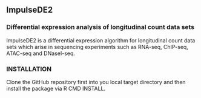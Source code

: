 ## ImpulseDE2 ##
### Differential expression analysis of longitudinal count data sets ###

ImpulseDE2 is a differential expression algorithm for longitudinal count data sets
which arise in sequencing experiments such as RNA-seq, ChIP-seq, ATAC-seq and DNaseI-seq.

### INSTALLATION

Clone the GitHub repository first into you local target directory
and then install the package via R CMD INSTALL.



